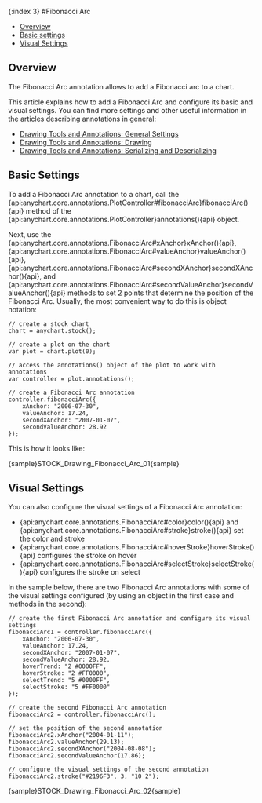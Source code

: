 {:index 3}
#Fibonacci Arc

* [Overview](#overview)
* [Basic settings](#basic_settings)
* [Visual Settings](#visual_settings)

## Overview

The Fibonacci Arc annotation allows to add a Fibonacci arc to a chart.

This article explains how to add a Fibonacci Arc and configure its basic and visual settings. You can find more settings and other useful information in the articles describing annotations in general:

* [Drawing Tools and Annotations: General Settings](General_Settings)
* [Drawing Tools and Annotations: Drawing](Drawing)
* [Drawing Tools and Annotations: Serializing and Deserializing](Serializing_Deserializing)

## Basic Settings

To add a Fibonacci Arc annotation to a chart, call the {api:anychart.core.annotations.PlotController#fibonacciArc}fibonacciArc(){api} method of the {api:anychart.core.annotations.PlotController}annotations(){api} object.

Next, use the {api:anychart.core.annotations.FibonacciArc#xAnchor}xAnchor(){api}, {api:anychart.core.annotations.FibonacciArc#valueAnchor}valueAnchor(){api}, {api:anychart.core.annotations.FibonacciArc#secondXAnchor}secondXAnchor(){api}, and {api:anychart.core.annotations.FibonacciArc#secondValueAnchor}secondValueAnchor(){api} methods to set 2 points that determine the position of the Fibonacci Arc. Usually, the most convenient way to do this is object notation:

```
// create a stock chart
chart = anychart.stock();

// create a plot on the chart
var plot = chart.plot(0);

// access the annotations() object of the plot to work with annotations
var controller = plot.annotations();

// create a Fibonacci Arc annotation
controller.fibonacciArc({
    xAnchor: "2006-07-30",
    valueAnchor: 17.24,
    secondXAnchor: "2007-01-07",
    secondValueAnchor: 28.92
});
```

This is how it looks like:

{sample}STOCK\_Drawing\_Fibonacci\_Arc\_01{sample}

## Visual Settings

You can also configure the visual settings of a Fibonacci Arc annotation:

* {api:anychart.core.annotations.FibonacciArc#color}color(){api} and {api:anychart.core.annotations.FibonacciArc#stroke}stroke(){api} set the color and stroke
* {api:anychart.core.annotations.FibonacciArc#hoverStroke}hoverStroke(){api} configures the stroke on hover
* {api:anychart.core.annotations.FibonacciArc#selectStroke}selectStroke(){api} configures the stroke on select

In the sample below, there are two Fibonacci Arc annotations with some of the visual settings configured (by using an object in the first case and methods in the second):

```
// create the first Fibonacci Arc annotation and configure its visual settings
fibonacciArc1 = controller.fibonacciArc({
    xAnchor: "2006-07-30",
    valueAnchor: 17.24,
    secondXAnchor: "2007-01-07",
    secondValueAnchor: 28.92,
    hoverTrend: "2 #0000FF",
    hoverStroke: "2 #FF0000",
    selectTrend: "5 #0000FF",
    selectStroke: "5 #FF0000"        
});

// create the second Fibonacci Arc annotation
fibonacciArc2 = controller.fibonacciArc();

// set the position of the second annotation
fibonacciArc2.xAnchor("2004-01-11");
fibonacciArc2.valueAnchor(29.13);
fibonacciArc2.secondXAnchor("2004-08-08");
fibonacciArc2.secondValueAnchor(17.86);
 
// configure the visual settings of the second annotation
fibonacciArc2.stroke("#2196F3", 3, "10 2");
```

{sample}STOCK\_Drawing\_Fibonacci\_Arc\_02{sample}